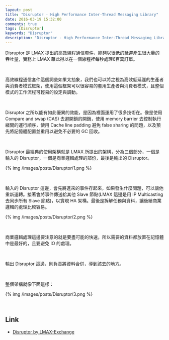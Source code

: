 ```yaml
---
layout: post
title: "Disruptor - High Performance Inter-Thread Messaging Library"
date: 2016-03-19 15:32:00
comments: true
tags: [Disruptor]
keywords: "Disruptor"
description: "Disruptor - High Performance Inter-Thread Messaging Library"
---
```


Disruptor 是 LMAX 提出的高效線程通信套件，能夠以很低的延遲產生很大量的吞吐量，實務上 LMAX 藉此得以在一個線程裡每秒處理6百萬訂單。  

<!-- More -->

<br/>


高效線程通信套件這個詞彙如果太抽象，我們也可以將之視為高效低延遲的生產者與消費者模式框架，使用這個框架可以很容易的套用生產者與消費者模式，且整個模式的工作流程可輕易的設定與調動。  

<br/>


Disruptor 之所以能有如此優異的效能，是因為裡面運用了很多技術在。像是使用 Compare and swap (CAS) 去避開鎖的開銷，使用 memory barrier 去控制執行緒間的運行順序，使用 Cache line padding 避免 false sharing 的問題，以及預先將記憶體配置並重用以避免不必要的 GC 回收。  

<br/>


Disruptor 最經典的使用架構就是 LMAX 所提出的架構，分為三個部分，一個是輸入的 Disruptor，一個是商業邏輯處理的部份，最後是輸出的 Disruptor。  

{% img /images/posts/Disruptor/1.png %}

<br/>


輸入的 Disruptor 這邊，會先將進來的事件存起來，如果發生什麼問題，可以讓他重新運轉。接著會將事件傳送給其他 Slave 節點(LMAX 這邊是用 IP Multicasting 去同步所有 Slave 節點)，以實現 HA 架構。最後是拆解任務與資料，讓後續商業邏輯的處理比較容易。  

{% img /images/posts/Disruptor/2.png %}

<br/>


商業邏輯處理這邊要注意的就是要盡可能的快速，所以需要的資料都放置在記憶體中是最好的，且要避免 IO 的處理。  

<br/>


輸出 Disruptor 這邊，則負責將資料合併，導到該去的地方。  

<br/>


整個架構就像下面這樣：  

{% img /images/posts/Disruptor/3.png %}

<br/>


Link
----
* [Disruptor by LMAX-Exchange](https://lmax-exchange.github.io/disruptor/)
